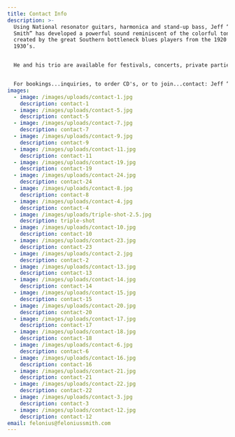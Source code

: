 ```yaml
---
title: Contact Info
description: >-
  Using National resonator guitars, harmonica and stand-up bass, Jeff “Felonius
  Smith” has developed a powerful sound reminiscent of the colorful tones
  created by the great Southern bottleneck blues players from the 1920’s and
  1930’s.


  He and his trio are available for festivals, concerts, private parties, and other special events – and Felonius also enjoys bringing the tradition of the blues’ heritage to schools in the community. He speaks about and performs examples of the history of blues guitar, providing students with insight into the times and circumstances of the old bluesmen and their songs – as well as the fascinating history of their often-preferred National (resophonic) guitar.


  For bookings...inquiries, to order CD's, or to join...contact: Jeff “Felonius Smith” [felonius@feloniussmith.com](mailto:felonius@feloniussmith.com)
images:
  - image: /images/uploads/contact-1.jpg
    description: contact-1
  - image: /images/uploads/contact-5.jpg
    description: contact-5
  - image: /images/uploads/contact-7.jpg
    description: contact-7
  - image: /images/uploads/contact-9.jpg
    description: contact-9
  - image: /images/uploads/contact-11.jpg
    description: contact-11
  - image: /images/uploads/contact-19.jpg
    description: contact-19
  - image: /images/uploads/contact-24.jpg
    description: contact-24
  - image: /images/uploads/contact-8.jpg
    description: contact-8
  - image: /images/uploads/contact-4.jpg
    description: contact-4
  - image: /images/uploads/triple-shot-2.5.jpg
    description: triple-shot
  - image: /images/uploads/contact-10.jpg
    description: contact-10
  - image: /images/uploads/contact-23.jpg
    description: contact-23
  - image: /images/uploads/contact-2.jpg
    description: contact-2
  - image: /images/uploads/contact-13.jpg
    description: contact-13
  - image: /images/uploads/contact-14.jpg
    description: contact-14
  - image: /images/uploads/contact-15.jpg
    description: contact-15
  - image: /images/uploads/contact-20.jpg
    description: contact-20
  - image: /images/uploads/contact-17.jpg
    description: contact-17
  - image: /images/uploads/contact-18.jpg
    description: contact-18
  - image: /images/uploads/contact-6.jpg
    description: contact-6
  - image: /images/uploads/contact-16.jpg
    description: contact-16
  - image: /images/uploads/contact-21.jpg
    description: contact-21
  - image: /images/uploads/contact-22.jpg
    description: contact-22
  - image: /images/uploads/contact-3.jpg
    description: contact-3
  - image: /images/uploads/contact-12.jpg
    description: contact-12
email: felonius@feloniussmith.com
---
```

